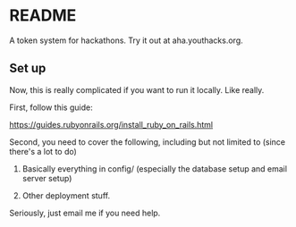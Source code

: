 # README
A token system for hackathons. Try it out at aha.youthacks.org.

## Set up

Now, this is really complicated if you want to run it locally. Like really.

First, follow this guide:

https://guides.rubyonrails.org/install_ruby_on_rails.html

Second, you need to cover the following, including but not limited to (since there's a lot to do)

1. Basically everything in config/ (especially the database setup and email server setup)

2. Other deployment stuff.

Seriously, just email me if you need help.